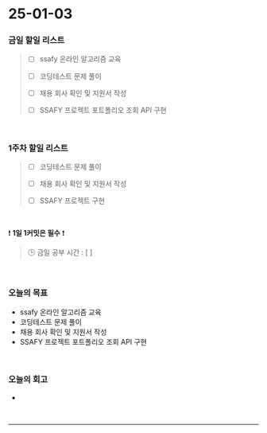 # 25-01-03

### 금일 할일 리스트

> - [ ] ssafy 온라인 알고리즘 교육
>
> - [ ] 코딩테스트 문제 풀이
>
> - [ ] 채용 회사 확인 및 지원서 작성
>
> - [ ] SSAFY 프로젝트 포트폴리오 조회 API 구현

<br/>

### 1주차 할일 리스트

> - [ ] 코딩테스트 문제 풀이
>
> - [ ] 채용 회사 확인 및 지원서 작성
>
> - [ ] SSAFY 프로젝트 구현

<br/>

❗ **1일 1커밋은 필수** ❗

> 🕒 금일 공부 시간 : [ ]

<br/>

### 오늘의 목표
- ssafy 온라인 알고리즘 교육
- 코딩테스트 문제 풀이
- 채용 회사 확인 및 지원서 작성
- SSAFY 프로젝트 포트폴리오 조회 API 구현

<br>

### 오늘의 회고
- 

<br/>

---

